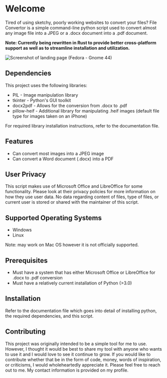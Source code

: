 # Welcome
Tired of using sketchy, poorly working websites to convert your files? File Convertor is a simple command-line python script used to convert almost any image file into a JPEG or a .docx document into a .pdf document.

**Note: Currently being rewritten in Rust to provide better cross-platform support as well as to streamline installation and utilization.**

![Screenshot of landing page (Fedora - Gnome 44)](https://github.com/MaybeMarq/File-Converter/assets/62733985/0dd3f64d-b758-4674-978b-3cb86b8d4b0e)



## Dependencies
This project uses the following libraries:
- PIL - Image manipulation library
- tkinter - Python's GUI toolkit
- docx2pdf - Allows for the conversion from .docx to .pdf
- pillow-heif - Additional library for manipulating .heif images (default file type for images taken on an iPhone)

For required library installation instructions, refer to the documentation file.

## Features
- Can convert most images into a JPEG image
- Can convert a Word document (.docx) into a PDF

## User Privacy
This script makes use of Microsoft Office and LibreOffice for some functionality. Please look at their privacy policies for more information on how they use user data. No data regarding content of files, type of files, or current user is stored or shared with the maintainer of this script. 

## Supported Operating Systems
- Windows
- Linux

Note: may work on Mac OS however it is not officially supported.

## Prerequisites
- Must have a system that has either Microsoft Office or LibreOffice for .docx to .pdf conversion
- Must have a relatively current installation of Python (>3.0)

## Installation
Refer to the documentation file which goes into detail of installing python, the required dependencies, and this script.

## Contributing
This project was originally intended to be a simple tool for me to use. However, I thought it would be best to share my tool with anyone who wants to use it and I would love to see it continue to grow. If you would like to contribute whether that be in the form of  code, money, words of inspiration, or criticisms, I would wholeheartedly appreciate it. Please feel free to reach out to me. My contact information is provided on my profile.
